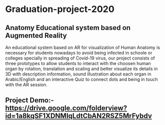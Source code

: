 # Graduation-project-2020
## Anatomy Educational system based on Augmented  Reality 
An educational system based on AR for visualization of Human Anatomy is necessary for students nowadays to avoid being infected in schoole or colleges specially in spreading of Covid-19 virus, our project consists of three prototypes to allow students to interact with the choosen human organ  by rotation, translation and scaling and better visualize its details in 3D with description information, sound illustration about each organ in Arabic/English and an interactive Quiz to connect dots and being in touch with the AR session.
## Project Demo:- https://drive.google.com/folderview?id=1a8kqSF1XDNMIqLdtCbAN2RSZ5MrFybdv
